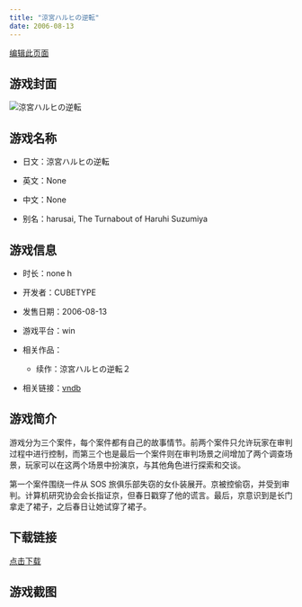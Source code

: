 ```yaml
---
title: "涼宮ハルヒの逆転"
date: 2006-08-13
---
```

[编辑此页面](https://github.com/ACG-3/ADV3-source/blob/main/source/_posts/%E6%B6%BC%E5%AE%AE%E3%83%8F%E3%83%AB%E3%83%92%E3%81%AE%E9%80%86%E8%BB%A2.md)

## 游戏封面

![涼宮ハルヒの逆転](https%3A//pan.timero.xyz/onedrive/img_lib_001/%E6%B6%BC%E5%AE%AE%E3%83%8F%E3%83%AB%E3%83%92%E3%81%AE%E9%80%86%E8%BB%A2_cover.avif)


## 游戏名称

- 日文：涼宮ハルヒの逆転
- 英文：None
- 中文：None

- 别名：harusai, The Turnabout of Haruhi Suzumiya


## 游戏信息

- 时长：none h
- 开发者：CUBETYPE
- 发售日期：2006-08-13
- 游戏平台：win
- 相关作品：
   - 续作：涼宮ハルヒの逆転２

- 相关链接：[vndb](https://vndb.org/v34028)


## 游戏简介

游戏分为三个案件，每个案件都有自己的故事情节。前两个案件只允许玩家在审判过程中进行控制，而第三个也是最后一个案件则在审判场景之间增加了两个调查场景，玩家可以在这两个场景中扮演京，与其他角色进行探索和交谈。

第一个案件围绕一件从 SOS 旅俱乐部失窃的女仆装展开。京被控偷窃，并受到审判。计算机研究协会会长指证京，但春日戳穿了他的谎言。最后，京意识到是长门拿走了裙子，之后春日让她试穿了裙子。




## 下载链接

[点击下载](https://pan.timero.xyz/onedrive/adv_lib_001/%E6%B6%BC%E5%AE%AE%E3%83%8F%E3%83%AB%E3%83%92%E3%81%AE%E9%80%86%E8%BB%A2)


## 游戏截图


